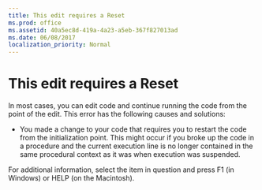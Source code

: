 ```yaml
---
title: This edit requires a Reset
ms.prod: office
ms.assetid: 40a5ec8d-419a-4a23-a5eb-367f827013ad
ms.date: 06/08/2017
localization_priority: Normal
---
```



# This edit requires a Reset
In most cases, you can edit code and continue running the code from the point of the edit. This error has the following causes and solutions:


- You made a change to your code that requires you to restart the code from the initialization point. This might occur if you broke up the code in a procedure and the current execution line is no longer contained in the same procedural context as it was when execution was suspended.
    

For additional information, select the item in question and press F1 (in Windows) or HELP (on the Macintosh).

